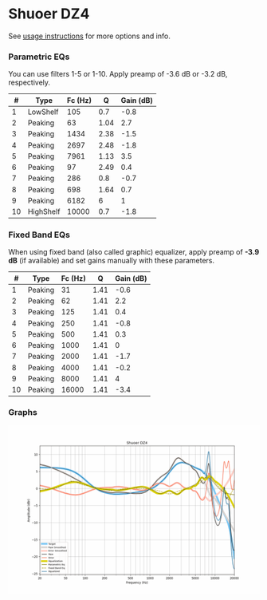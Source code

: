 # Shuoer DZ4
See [usage instructions](https://github.com/jaakkopasanen/AutoEq#usage) for more options and info.

### Parametric EQs
You can use filters 1-5 or 1-10. Apply preamp of -3.6 dB or -3.2 dB, respectively.

|   # | Type      |   Fc (Hz) |    Q |   Gain (dB) |
|-----|-----------|-----------|------|-------------|
|   1 | LowShelf  |       105 | 0.7  |        -0.8 |
|   2 | Peaking   |        63 | 1.04 |         2.7 |
|   3 | Peaking   |      1434 | 2.38 |        -1.5 |
|   4 | Peaking   |      2697 | 2.48 |        -1.8 |
|   5 | Peaking   |      7961 | 1.13 |         3.5 |
|   6 | Peaking   |        97 | 2.49 |         0.4 |
|   7 | Peaking   |       286 | 0.8  |        -0.7 |
|   8 | Peaking   |       698 | 1.64 |         0.7 |
|   9 | Peaking   |      6182 | 6    |         1   |
|  10 | HighShelf |     10000 | 0.7  |        -1.8 |

### Fixed Band EQs
When using fixed band (also called graphic) equalizer, apply preamp of **-3.9 dB** (if available) and set gains manually with these parameters.

|   # | Type    |   Fc (Hz) |    Q |   Gain (dB) |
|-----|---------|-----------|------|-------------|
|   1 | Peaking |        31 | 1.41 |        -0.6 |
|   2 | Peaking |        62 | 1.41 |         2.2 |
|   3 | Peaking |       125 | 1.41 |         0.4 |
|   4 | Peaking |       250 | 1.41 |        -0.8 |
|   5 | Peaking |       500 | 1.41 |         0.3 |
|   6 | Peaking |      1000 | 1.41 |         0   |
|   7 | Peaking |      2000 | 1.41 |        -1.7 |
|   8 | Peaking |      4000 | 1.41 |        -0.2 |
|   9 | Peaking |      8000 | 1.41 |         4   |
|  10 | Peaking |     16000 | 1.41 |        -3.4 |

### Graphs
![](./Shuoer%20DZ4.png)

